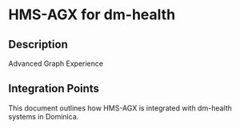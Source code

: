 # HMS-AGX for dm-health

## Description

Advanced Graph Experience

## Integration Points

This document outlines how HMS-AGX is integrated with dm-health systems in Dominica.
